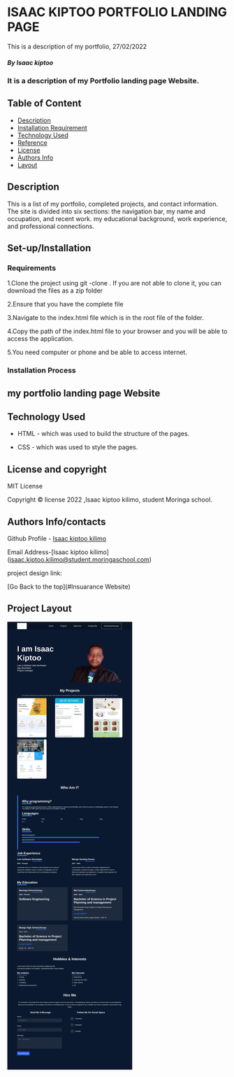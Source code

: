 # ISAAC KIPTOO PORTFOLIO LANDING PAGE

<p>This is a description of my portfolio, 27/02/2022</p>

##### By Isaac kiptoo
### It is a description of my Portfolio landing page Website.


## Table of Content

+ [Description](#description)
+ [Installation Requirement](#Installation/set-up)
+ [Technology Used](#technology-used)
+ [Reference](#reference)
+ [License](#license)
+ [Authors Info](#author-Info)
+ [Layout](#project-layout)

## Description
<p>This is a list of my portfolio, completed projects, and contact information. The site is divided into six sections: the navigation bar, my name and occupation, and recent work. my educational background, work experience, and professional connections.</p>

## Set-up/Installation

### Requirements

1.Clone the project using git -clone . If you are not able to clone it, you can download the files as a zip folder

2.Ensure that you have the complete file

3.Navigate to the index.html file which is in the root file of the folder.

4.Copy the path of the index.html file to your browser and you will be able to access the application.

5.You need computer or phone and be able to access internet.

### Installation Process

## my portfolio landing page Website

## Technology Used
* HTML - which was used to build the structure of the pages.

* CSS - which was used to style the pages.


## License and copyright

MIT License

Copyright © license 2022 ,Isaac kiptoo kilimo, student Moringa school.

## Authors Info/contacts

Github Profile - [Isaac kiptoo kilimo](https://github.com/Isaac-kiptoo-kilimo)

Email Address-[Isaac kiptoo kilimo] (isaac.kiptoo.kilimo@student.moringaschool.com)

project design link:


[Go Back to the top](#Insuarance Website)

## Project Layout

![Design](/images/project-layout.png)
